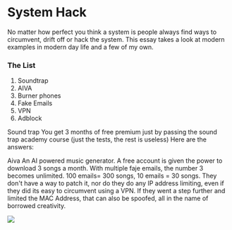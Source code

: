 # System Hack

No matter how perfect you think a system is people always find ways to circumvent, drift off or hack the system. This essay takes a look at modern examples in modern day life and a few of my own.

### The List
1. Soundtrap
2. AIVA
3. Burner phones
4. Fake Emails
5. VPN
6. Adblock

Sound trap
You get 3 months of free premium just by passing the sound trap academy course (just the tests, the rest is useless)
Here are the answers:


Aiva
An AI powered music generator. A free account is given the power to download 3 songs a month. With multiple faje emails, the number 3 becomes unlimited. 100 emails= 300 songs, 10 emails = 30 songs.
They don't have a way to patch it, nor do they do any IP address limiting, even if they did its easy to circumvent using a VPN. If they went a step further and limited the MAC Address, that can also be spoofed, all in the name of borrowed creativity.

![](https://i.redd.it/dh8cwxg8b8w61.png)
